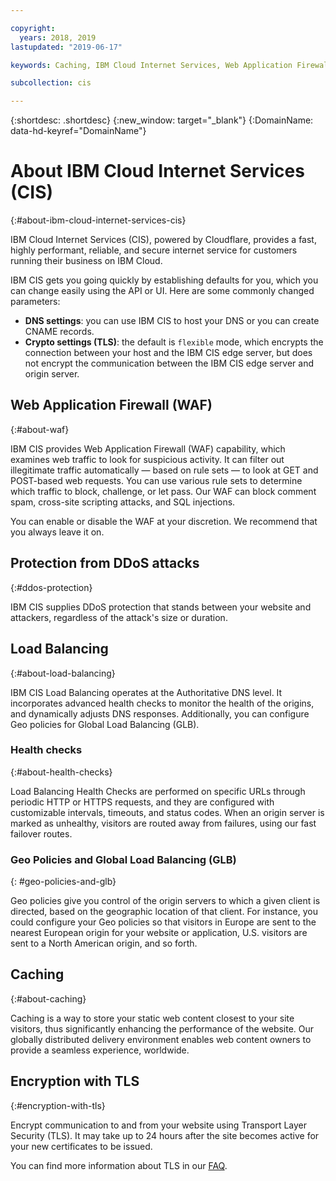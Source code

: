 ```yaml
---

copyright:
  years: 2018, 2019
lastupdated: "2019-06-17"

keywords: Caching, IBM Cloud Internet Services, Web Application Firewall

subcollection: cis

---
```



{:shortdesc: .shortdesc}
{:new_window: target="_blank"}
{:DomainName: data-hd-keyref="DomainName"} 

# About IBM Cloud Internet Services (CIS)
{:#about-ibm-cloud-internet-services-cis}

IBM Cloud Internet Services (CIS), powered by Cloudflare, provides a fast, highly performant, reliable, and secure internet service for customers running their business on IBM Cloud.   

IBM CIS gets you going quickly by establishing defaults for you, which you can change easily using the API or UI. Here are some commonly changed parameters:

 * **DNS settings**: you can use IBM CIS to host your DNS or you can create CNAME records.
 * **Crypto settings (TLS)**: the default is `flexible` mode, which encrypts the connection between your host and the IBM CIS edge server, but does not encrypt the communication between the IBM CIS edge server and origin server.

## Web Application Firewall (WAF)
{:#about-waf}

IBM CIS provides Web Application Firewall (WAF) capability, which examines web traffic to look for suspicious activity. It can filter out illegitimate traffic automatically — based on rule sets — to look at GET and POST-based web requests. You can use various rule sets to determine which traffic to block, challenge, or let pass. Our WAF can block comment spam, cross-site scripting attacks, and SQL injections.

You can enable or disable the WAF at your discretion. We recommend that you always leave it on.

## Protection from DDoS attacks
{:#ddos-protection}

IBM CIS supplies DDoS protection that stands between your website and attackers, regardless of the attack's size or duration.

## Load Balancing
{:#about-load-balancing}

IBM CIS Load Balancing operates at the Authoritative DNS level. It incorporates advanced health checks to monitor the health of the origins, and dynamically adjusts DNS responses. Additionally, you can configure Geo policies for Global Load Balancing (GLB).

### Health checks
{:#about-health-checks}

Load Balancing Health Checks are performed on specific URLs through periodic HTTP or HTTPS requests, and they are configured with customizable intervals, timeouts, and status codes. When an origin server is marked as unhealthy, visitors are routed away from failures, using our fast failover routes.
 
### Geo Policies and Global Load Balancing (GLB)
{: #geo-policies-and-glb}

Geo policies give you control of the origin servers to which a given client is directed, based on the geographic location of that client. For instance, you could configure your Geo policies so that visitors in Europe are sent to the nearest European origin for your website or application, U.S. visitors are sent to a North American origin, and so forth.

## Caching
{:#about-caching}

Caching is a way to store your static web content closest to your site visitors, thus significantly enhancing the performance of the website. Our globally distributed delivery environment enables web content owners to provide a seamless experience, worldwide.  
 
## Encryption with TLS
{:#encryption-with-tls}

Encrypt communication to and from your website using Transport Layer Security (TLS). It may take up to 24 hours after the site becomes active for your new certificates to be issued.

You can find more information about TLS in our [FAQ](/docs/infrastructure/cis?topic=cis-faq).
